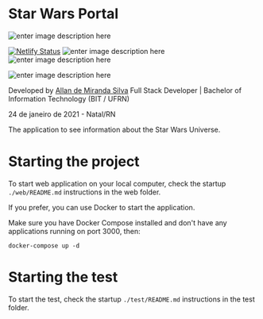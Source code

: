 # Star Wars Portal

![enter image description here](https://img.shields.io/badge/version-v1.0.0-blue) 

[![Netlify Status](https://api.netlify.com/api/v1/badges/fd0d5e05-8445-4826-8f16-df0741184fb7/deploy-status)](https://app.netlify.com/sites/hardcore-dubinsky-c2fb90/deploys) ![enter image description here](https://img.shields.io/badge/docs-100%25-brightgreen) ![enter image description here](https://img.shields.io/badge/license-Apache2.0-brightgreen) 

![enter image description here](https://img.shields.io/badge/react-v17.0.1-green)

Developed by [Allan de Miranda Silva](https://www.linkedin.com/in/allandemiranda/) Full Stack Developer | Bachelor of Information Technology (BIT / UFRN)

24 de janeiro de 2021 - Natal/RN

The application to see information about the Star Wars Universe.

# Starting the project

To start web application on your local computer, check the startup ``./web/README.md`` instructions in the web folder.

If you prefer, you can use Docker to start the application.

Make sure you have Docker Compose installed and don't have any applications running on port 3000, then:

```
docker-compose up -d
```

# Starting the test

To start the test, check the startup ``./test/README.md`` instructions in the test folder.
